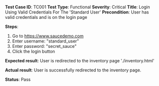 **Test Case ID**: TC001
**Test Type**: Functional
**Severity**: Critical
**Title**: Login Using Valid Credentials For The 'Standard User'
**Precondition**: User has valid credentials and is on the login page

**Steps**:
1. Go to https://www.saucedemo.com
2. Enter username: "standard_user"
3. Enter password: "secret_sauce"
4. Click the login button

**Expected result**:
User is redirected to the inventory page './inventory.html'

**Actual result**:
User is successfully redirected to the inventory page.

**Status**: Pass